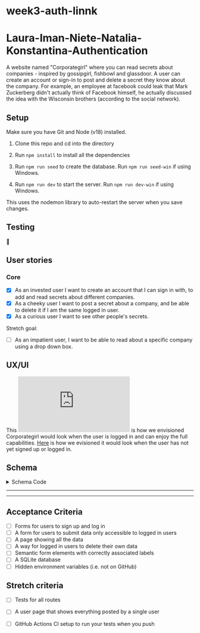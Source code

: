 # week3-auth-linnk

# Laura-Iman-Niete-Natalia-Konstantina-Authentication

A website named "Corporategirl" where you can read secrets about companies - inspired by gossipgirl, fishbowl and glassdoor. A user can create an account or sign-in to post and delete a secret they know about the company. For example, an employee at facebook could leak that Mark Zuckerberg didn't actually think of Facebook himself, he actually discussed the idea with the Wisconsin brothers (according to the social network). 

## Setup

Make sure you have Git and Node (v18) installed.

1. Clone this repo and cd into the directory

2. Run `npm install` to install all the dependencies

3. Run `npm run seed` to create the database. Run `npm run seed-win` if using Windows. 

4. Run `npm run dev` to start the server. Run `npm run dev-win` if using Windows. 

This uses the nodemon library to auto-restart the server when you save changes.

## Testing

:construction: 

## User stories

### Core
- [X] As an invested user I want to create an account that I can sign in with, to add and read secrets about different companies.
- [X] As a cheeky user I want to post a secret about a company, and be able to delete it if I am the same logged in user.
- [X] As a curious user I want to see other people's secrets.

Stretch goal: 
- [ ] As an impatient user, I want to be able to read about a specific company using a drop down box.

## UX/UI
This ![Logged in mockup](https://github.com/fac26/week3-auth-linnk/blob/main/public/Logged%20In%20version.odg) is how we envisioned Corporategirl would look when the user is logged in and can enjoy the full capabilities. 
[Here](https://github.com/fac26/week3-auth-linnk/blob/main/public/Logged%20Out%20Version.odg) is how we evisioned it would look when the user has not yet signed up or logged in. 

## Schema

<details>
  <summary>Schema Code</summary>

```js
PRAGMA foreign_keys = ON;

BEGIN;

CREATE TABLE IF NOT EXISTS users (
  id INTEGER PRIMARY KEY AUTOINCREMENT,
  email TEXT UNIQUE,
  hash TEXT,
  created_at DATETIME DEFAULT CURRENT_TIMESTAMP
);

CREATE TABLE IF NOT EXISTS sessions (
  id TEXT PRIMARY KEY,
  user_id INTEGER REFERENCES users(id),
  expires_at DATETIME NOT NULL,
  created_at DATETIME DEFAULT CURRENT_TIMESTAMP
);

CREATE TABLE IF NOT EXISTS confessions (
  id INTEGER PRIMARY KEY AUTOINCREMENT,
  content TEXT,
  user_id INTEGER REFERENCES users(id),
  created_at DATETIME DEFAULT CURRENT_TIMESTAMP
);

COMMIT;

```
  
</details>

---

---
## Acceptance Criteria

- [ ] Forms for users to sign up and log in
- [ ] A form for users to submit data only accessible to logged in users
- [ ] A page showing all the data
- [ ] A way for logged in users to delete their own data
- [ ] Semantic form elements with correctly associated labels
- [ ] A SQLite database
- [ ] Hidden environment variables (i.e. not on GitHub)

## Stretch criteria

- [ ] Tests for all routes
- [ ] A user page that shows everything posted by a single user
- [ ] GitHub Actions CI setup to run your tests when you push






